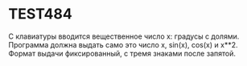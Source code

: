 # TEST484
С клавиатуры вводится вещественное число х: градусы с долями.
Программа должна выдать само это число х, sin(x), cos(x) и x**2.
Формат выдачи фиксированный, с тремя знаками после запятой.
